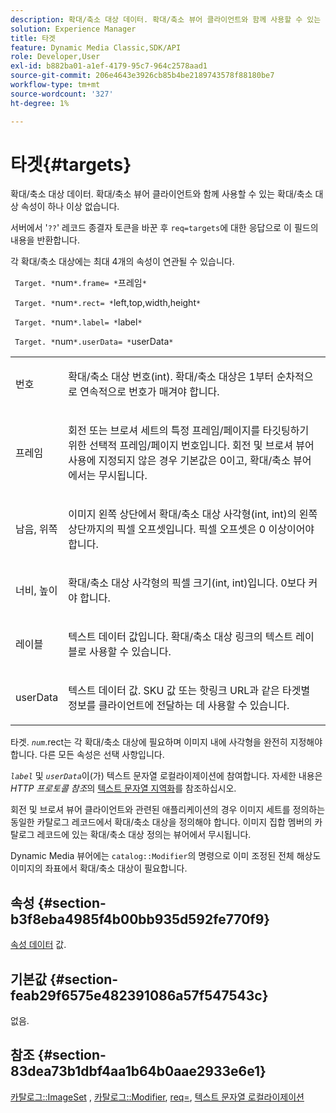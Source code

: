 ```yaml
---
description: 확대/축소 대상 데이터. 확대/축소 뷰어 클라이언트와 함께 사용할 수 있는 확대/축소 대상 속성이 하나 이상 없습니다.
solution: Experience Manager
title: 타겟
feature: Dynamic Media Classic,SDK/API
role: Developer,User
exl-id: b882ba01-a1ef-4179-95c7-964c2578aad1
source-git-commit: 206e4643e3926cb85b4be2189743578f88180be7
workflow-type: tm+mt
source-wordcount: '327'
ht-degree: 1%

---
```


# 타겟{#targets}

확대/축소 대상 데이터. 확대/축소 뷰어 클라이언트와 함께 사용할 수 있는 확대/축소 대상 속성이 하나 이상 없습니다.

서버에서 &#39;`??`&#39; 레코드 종결자 토큰을 바꾼 후 `req=targets`에 대한 응답으로 이 필드의 내용을 반환합니다.

각 확대/축소 대상에는 최대 4개의 속성이 연관될 수 있습니다.

` Target. *`num`*.frame= *`프레임`*`

` Target. *`num`*.rect= *`left,top,width,height`*`

` Target. *`num`*.label= *`label`*`

` Target. *`num`*.userData= *`userData`*`

<table id="simpletable_4C20157A7A444DEB9959B335CAFBAEC8"> 
 <tr class="strow"> 
  <td class="stentry"> <p> <span class="codeph"> <span class="varname"> 번호 </span> </span> </p> </td> 
  <td class="stentry"> <p>확대/축소 대상 번호(int). 확대/축소 대상은 1부터 순차적으로 연속적으로 번호가 매겨야 합니다. </p> </td> 
 </tr> 
 <tr class="strow"> 
  <td class="stentry"> <p> <span class="codeph"> <span class="varname"> 프레임 </span> </span> </p> </td> 
  <td class="stentry"> <p>회전 또는 브로셔 세트의 특정 프레임/페이지를 타깃팅하기 위한 선택적 프레임/페이지 번호입니다. 회전 및 브로셔 뷰어 사용에 지정되지 않은 경우 기본값은 0이고, 확대/축소 뷰어에서는 무시됩니다. </p> </td> 
 </tr> 
 <tr class="strow"> 
  <td class="stentry"> <p> <span class="codeph"> <span class="varname"> 남음, 위쪽 </span> </span> </p> </td> 
  <td class="stentry"> <p>이미지 왼쪽 상단에서 확대/축소 대상 사각형(int, int)의 왼쪽 상단까지의 픽셀 오프셋입니다. 픽셀 오프셋은 0 이상이어야 합니다. </p> </td> 
 </tr> 
 <tr class="strow"> 
  <td class="stentry"> <p> <span class="codeph"> <span class="varname"> 너비, 높이 </span> </span> </p> </td> 
  <td class="stentry"> <p>확대/축소 대상 사각형의 픽셀 크기(int, int)입니다. 0보다 커야 합니다. </p> </td> 
 </tr> 
 <tr class="strow"> 
  <td class="stentry"> <p> <span class="codeph"> <span class="varname"> 레이블 </span> </span> </p> </td> 
  <td class="stentry"> <p>텍스트 데이터 값입니다. 확대/축소 대상 링크의 텍스트 레이블로 사용할 수 있습니다. </p> </td> 
 </tr> 
 <tr class="strow"> 
  <td class="stentry"> <p> <span class="codeph"> <span class="varname"> userData </span> </span> </p> </td> 
  <td class="stentry"> <p>텍스트 데이터 값. SKU 값 또는 핫링크 URL과 같은 타겟별 정보를 클라이언트에 전달하는 데 사용할 수 있습니다. </p> </td> 
 </tr> 
</table>

타겟. *`num`*.rect는 각 확대/축소 대상에 필요하며 이미지 내에 사각형을 완전히 지정해야 합니다. 다른 모든 속성은 선택 사항입니다.

*`label`* 및 *`userData`*&#x200B;이(가) 텍스트 문자열 로컬라이제이션에 참여합니다. 자세한 내용은 *HTTP 프로토콜 참조*&#x200B;의 [텍스트 문자열 지역화](/help/aem-is-ir-api/is-api/http-ref/image-serving-api-ref/c-http-protocol-reference/c-syntax-and-features/r-text-string-localization.md)를 참조하십시오.

회전 및 브로셔 뷰어 클라이언트와 관련된 애플리케이션의 경우 이미지 세트를 정의하는 동일한 카탈로그 레코드에서 확대/축소 대상을 정의해야 합니다. 이미지 집합 멤버의 카탈로그 레코드에 있는 확대/축소 대상 정의는 뷰어에서 무시됩니다.

Dynamic Media 뷰어에는 `catalog::Modifier`의 명령으로 이미 조정된 전체 해상도 이미지의 좌표에서 확대/축소 대상이 필요합니다.

## 속성 {#section-b3f8eba4985f4b00bb935d592fe770f9}

[속성 데이터](/help/aem-is-ir-api/is-api/image-catalog/image-serving-api-ref/c-image-catalog-reference/c-overview/c-common-data-types/r-property-data.md) 값.

## 기본값 {#section-feab29f6575e482391086a57f547543c}

없음.

## 참조 {#section-83dea73b1dbf4aa1b64b0aae2933e6e1}

[카탈로그::ImageSet](../../../../../../is-api/image-catalog/image-serving-api-ref/c-image-catalog-reference/c-image-svg-data-reference/c-image-data-reference/r-imageset-cat.md#reference-4764d347afd64afdaede9a74c7565256) , [카탈로그::Modifier](../../../../../../is-api/image-catalog/image-serving-api-ref/c-image-catalog-reference/c-image-svg-data-reference/c-image-data-reference/r-modifier-cat.md#reference-d2c6884b3a2248fab81a112d27969834), [req=](/help/aem-is-ir-api/is-api/http-ref/image-serving-api-ref/c-http-protocol-reference/c-command-reference/r-req/r-req.md), [텍스트 문자열 로컬라이제이션](/help/aem-is-ir-api/is-api/http-ref/image-serving-api-ref/c-http-protocol-reference/c-syntax-and-features/r-text-string-localization.md)
